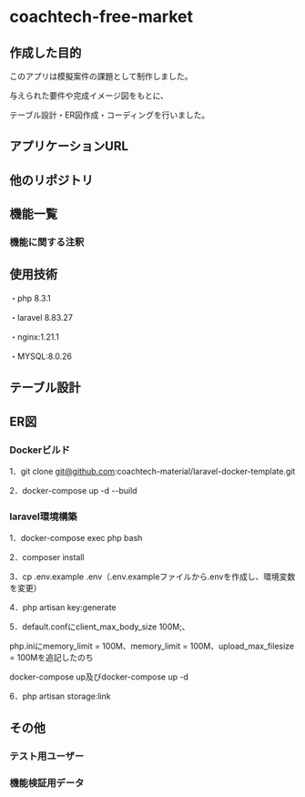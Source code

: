 # coachtech-free-market

## 作成した目的

このアプリは模擬案件の課題として制作しました。

与えられた要件や完成イメージ図をもとに、

テーブル設計・ER図作成・コーディングを行いました。

## アプリケーションURL

## 他のリポジトリ

## 機能一覧

### 機能に関する注釈

## 使用技術

・php 8.3.1

・laravel 8.83.27

・nginx:1.21.1

・MYSQL:8.0.26

## テーブル設計

## ER図

### Dockerビルド

1．git clone git@github.com:coachtech-material/laravel-docker-template.git

2．docker-compose up -d --build

### laravel環境構築

1．docker-compose exec php bash

2．composer install

3．cp .env.example .env（.env.exampleファイルから.envを作成し、環境変数を変更）

4．php artisan key:generate

5．default.confにclient_max_body_size 100M;、

php.iniにmemory_limit = 100M、memory_limit = 100M、upload_max_filesize = 100Mを追記したのち

docker-compose up及びdocker-compose up -d

6．php artisan storage:link

## その他

### テスト用ユーザー

### 機能検証用データ
